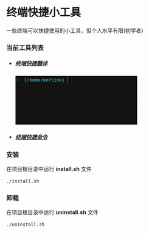 # 终端快捷小工具
一些终端可以快捷使用的小工具，但个人水平有限(初学者)

### 当前工具列表
- ##### [终端快捷翻译](./fy/README.md)
    ![](./fy/Translate-demo.gif)
- ##### [终端快捷命令](./run/README.md)
### 安装
在项目根目录中运行 **install.sh** 文件
```bash
./install.sh
```
### 卸载
在项目根目录中运行 **uninstall.sh** 文件
```bash
./uninstall.sh
```